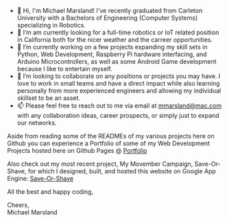 - 👋 Hi, I'm Michael Marsland! I've recently graduated from Carleton University with a Bachelors of Engineering (Computer Systems) specializing in Robotics.
- 👀 I’m am currently looking for a full-time robotics or IoT related position in California both for the nicer weather and the carreer opportunities.
- 🌱 I’m currently working on a few projects expanding my skill sets in Python, Web Development, Raspberry Pi hardware interfacing, and Arduino Microcontrollers, as well as some Android Game development because I like to entertain myself.
- 💞️ I’m looking to collaborate on any positions or projects you may have. I love to work in small teams and have a direct impact while also learning personally from more experienced engineers and allowing my individual skillset to be an asset.
- 📫 Please feel free to reach out to me via email at mmarsland@mac.com with any collaboration ideas, career prospects, or simply just to expand our networks.

Aside from reading some of the READMEs of my various projects here on Github you can experience a Portfolio of some of my Web Development Projects hosted here on Github Pages @ [Portfolio](https://mmarsland.github.io/Portfolio/)

Also check out my most recent project, My Movember Campaign, Save-Or-Shave, for which I designed, built, and hosted this website on Google App Engine: [Save-Or-Shave](https://save-or-shave-v2.uw.r.appspot.com/m/mmarsland)

All the best and happy coding,

Cheers,  
Michael Marsland

<!---
MMarsland/MMarsland is a ✨ special ✨ repository because its `README.md` (this file) appears on your GitHub profile.
You can click the Preview link to take a look at your changes.
--->

